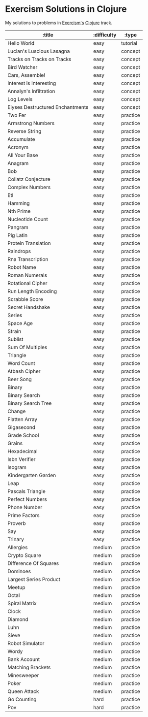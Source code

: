 # Exercism Solutions in Clojure

My solutions to problems in [Exercism's](https://exercism.org/tracks/clojure) [Clojure](https://clojure.org/) track.

|                           :title | :difficulty |    :type |
|----------------------------------|-------------|----------|
|                      Hello World |        easy | tutorial |
|        Lucian's Luscious Lasagna |        easy |  concept |
|       Tracks on Tracks on Tracks |        easy |  concept |
|                     Bird Watcher |        easy |  concept |
|                  Cars, Assemble! |        easy |  concept |
|          Interest is Interesting |        easy |  concept |
|           Annalyn's Infiltration |        easy |  concept |
|                       Log Levels |        easy |  concept |
| Elyses Destructured Enchantments |        easy |  concept |
|                          Two Fer |        easy | practice |
|                Armstrong Numbers |        easy | practice |
|                   Reverse String |        easy | practice |
|                       Accumulate |        easy | practice |
|                          Acronym |        easy | practice |
|                    All Your Base |        easy | practice |
|                          Anagram |        easy | practice |
|                              Bob |        easy | practice |
|               Collatz Conjecture |        easy | practice |
|                  Complex Numbers |        easy | practice |
|                              Etl |        easy | practice |
|                          Hamming |        easy | practice |
|                        Nth Prime |        easy | practice |
|                 Nucleotide Count |        easy | practice |
|                          Pangram |        easy | practice |
|                        Pig Latin |        easy | practice |
|              Protein Translation |        easy | practice |
|                        Raindrops |        easy | practice |
|                Rna Transcription |        easy | practice |
|                       Robot Name |        easy | practice |
|                   Roman Numerals |        easy | practice |
|                Rotational Cipher |        easy | practice |
|              Run Length Encoding |        easy | practice |
|                   Scrabble Score |        easy | practice |
|                 Secret Handshake |        easy | practice |
|                           Series |        easy | practice |
|                        Space Age |        easy | practice |
|                           Strain |        easy | practice |
|                          Sublist |        easy | practice |
|                 Sum Of Multiples |        easy | practice |
|                         Triangle |        easy | practice |
|                       Word Count |        easy | practice |
|                    Atbash Cipher |        easy | practice |
|                        Beer Song |        easy | practice |
|                           Binary |        easy | practice |
|                    Binary Search |        easy | practice |
|               Binary Search Tree |        easy | practice |
|                           Change |        easy | practice |
|                    Flatten Array |        easy | practice |
|                       Gigasecond |        easy | practice |
|                     Grade School |        easy | practice |
|                           Grains |        easy | practice |
|                      Hexadecimal |        easy | practice |
|                    Isbn Verifier |        easy | practice |
|                          Isogram |        easy | practice |
|              Kindergarten Garden |        easy | practice |
|                             Leap |        easy | practice |
|                 Pascals Triangle |        easy | practice |
|                  Perfect Numbers |        easy | practice |
|                     Phone Number |        easy | practice |
|                    Prime Factors |        easy | practice |
|                          Proverb |        easy | practice |
|                              Say |        easy | practice |
|                          Trinary |        easy | practice |
|                        Allergies |      medium | practice |
|                    Crypto Square |      medium | practice |
|            Difference Of Squares |      medium | practice |
|                         Dominoes |      medium | practice |
|           Largest Series Product |      medium | practice |
|                           Meetup |      medium | practice |
|                            Octal |      medium | practice |
|                    Spiral Matrix |      medium | practice |
|                            Clock |      medium | practice |
|                          Diamond |      medium | practice |
|                             Luhn |      medium | practice |
|                            Sieve |      medium | practice |
|                  Robot Simulator |      medium | practice |
|                            Wordy |      medium | practice |
|                     Bank Account |      medium | practice |
|                Matching Brackets |      medium | practice |
|                      Minesweeper |      medium | practice |
|                            Poker |      medium | practice |
|                     Queen Attack |      medium | practice |
|                      Go Counting |        hard | practice |
|                              Pov |        hard | practice |
